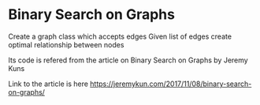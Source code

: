 # Binary Search on Graphs

Create a graph class which accepts edges
Given list of edges create optimal relationship between nodes

Its code is refered from the article on Binary Search on Graphs by Jeremy Kuns

Link to the article is here https://jeremykun.com/2017/11/08/binary-search-on-graphs/

